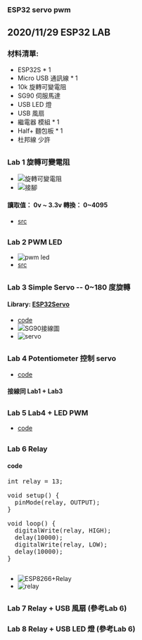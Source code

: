 ### ESP32 servo pwm
## 2020/11/29 ESP32 LAB
### 材料清單:
* ESP32S * 1
* Micro USB 通訊線 * 1
* 10k 旋轉可變電阻
* SG90 伺服馬達
* USB LED 燈
* USB 風扇
* 繼電器 模組 * 1
* Half+ 麵包板 * 1
* 杜邦線 少許
##
### Lab 1 旋轉可變電阻
* ![旋轉可變電阻](https://github.com/jumbokh/esp32-class/blob/master/images/potimeter.jpg)
* ![接腳](https://github.com/jumbokh/esp32-class/blob/master/images/potimeter_bb.jpg)
#### 讀取值： 0v ~ 3.3v 轉換： 0~4095
* [src](https://github.com/jumbokh/esp32-class/blob/master/hs1129/src/AnalogReadin.ino)
##
### Lab 2 PWM LED
* ![pwm led](https://github.com/jumbokh/esp32-class/blob/master/images/pwm-led_bb.jpg)
* [src](https://github.com/jumbokh/esp32-class/blob/master/hs1129/src/AnalogInOutSerial/AnalogInOutSerial.ino)
##
### Lab 3 Simple Servo -- 0~180 度旋轉
#### Library: [ESP32Servo](https://github.com/jumbokh/esp32-class/tree/master/hs1129/libraries/ESP32Servo)
* [code](https://github.com/jumbokh/esp32-class/blob/master/hs1129/src/01-SimpleServo/01-SimpleServo.ino)
* ![SG90接線圖](https://github.com/jumbokh/esp32-class/blob/master/images/SG90.jpg)
* ![servo](https://github.com/jumbokh/esp32-class/blob/master/images/servo.png)
##
### Lab 4 Potentiometer 控制 servo
* [code](https://github.com/jumbokh/esp32-class/blob/master/hs1129/src/02-ServoPotentiometer/02-ServoPotentiometer.ino)
#### 接線同 Lab1 + Lab3
##
### Lab 5 Lab4 + LED PWM
* [code](https://github.com/jumbokh/esp32-class/blob/master/hs1129/src/AnalogInOutServo/AnalogInOutServo.ino)
##
### Lab 6 Relay 
#### code
<pre>
int relay = 13;

void setup() {
  pinMode(relay, OUTPUT);
}

void loop() {
  digitalWrite(relay, HIGH);
  delay(10000);
  digitalWrite(relay, LOW);
  delay(10000);
}
</pre>
##
* ![ESP8266+Relay](https://github.com/jumbokh/esp32-class/blob/master/images/relay.png)
* ![relay](https://github.com/jumbokh/esp32-class/blob/master/images/Relais-Module-ESP32-NodeMCU_Steckplatine.png)
##
### Lab 7 Relay + USB 風扇 (參考Lab 6)
### Lab 8 Relay + USB LED 燈 (參考Lab 6)


